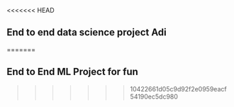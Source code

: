 <<<<<<< HEAD
## End to end data science project Adi
=======
## End to End ML Project for fun
>>>>>>> 10422661d05c9d92f2e0959eacf54190ec5dc980
